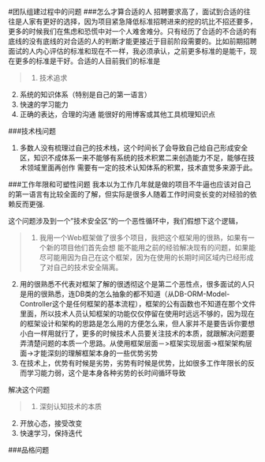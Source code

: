 #团队组建过程中的问题
###怎么才算合适的人
招聘要求高了，面试到合适的往往是人家有更好的选择，因为项目紧急降低标准招聘进来的挖的坑比不招还要多，更多的时候我们在焦虑和恐慌中对一个人难舍难分。只有经历了合适的不合适的有底线的没有底线的对合适的人的判断才能更接近于目前阶段需要的。比如前期招聘面试的人内心评估的标准和现在不一样，我必须承认，之前更多标准的是能干，现在更多的标准是干好。合适的人目前我们的标准是

> 1. 技术追求
2. 系统的知识体系（特别是自己的第一语言）
3. 快速的学习能力
4. 正确的表达，合理的沟通 能很好的用博客或其他工具梳理知识点



###技术栈问题
1. 多数人没有梳理过自己的技术栈，这个时间长了会导致自己给自己形成安全区，知识不成体系一来不能够有系统的技术积累二来创造能力不足，能够在技术领域里面再创作 需要有一定的技术认知体系的积累，技术直觉多来源于此。


###工作年限和可塑性问题
我本以为工作几年就是做的项目不牛逼也应该对自己的第一语言有比较全面的了解，但实际是很多人随着工作时间变长变的对经验的依赖反而更强.

这个问题涉及到一个”技术安全区“的一个恶性循环中，我们假想下这个逻辑，

> 1. 我用一个Web框架做了很多个项目，我把这个框架用的很熟，如果有一个新的项目他们首先会想 能不能用之前的经验解决现有的问题，如果能尽可能用因为自己在这个框架，因为在使用的长期时间区域内已经形成了对自己的技术安全隔离。
2. 用的很熟悉不代表对框架了解的很透彻这个是第二个恶性点，很多面试的人只是用的很熟悉，连DB类的怎么抽象的都不知道（从DB-ORM-Model-Controller这个是任何框架的基本流程），框架的公有函数也不知道在那个文件里面，所以技术人员认知框架的功能仅仅停留在使用时远远不够的，因为现在的框架设计和架构的思路是怎么用的方便怎么来，但人家并不是要告诉你要想小白一样用就行了，更多的时候技术人员要关注技术的本质，就跟解决问题要弄清楚问题的本质一个思路。从使用框架层面－>框架实现层面->框架架构层面->才能深刻的理解框架本身的一些优势劣势
3. 在技术上，优势有时候是劣势，劣势有时候是优势，比如很多工作年限长的反而学习能力弱，这个是本身各种劣势的长时间循环导致

解决这个问题

> 1. 深刻认知技术的本质
2. 开放心态，接受改变
3. 快速学习，保持迭代


###品格问题
